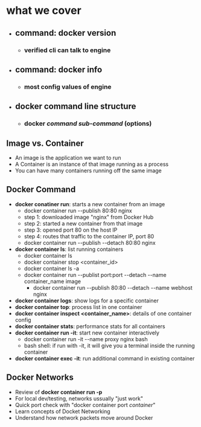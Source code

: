 # **what we cover**
- ## command: **docker version**
    - ### verified cli can talk to engine
- ## command: **docker info**
    - ### most config values of engine
- ## docker command line structure
    - ### **docker *command* *sub-command* (options)**

## Image vs. Container
- An image is the application we want to run
- A Container is an instance of that image running as a process
- You can have many containers running off the same image

## Docker Command
- **docker  conatiner run**: starts a new container from an image
    - docker container run --publish 80:80 nginx
    - step 1: downloaded image "nginx" from Docker Hub
    - step 2: started a new container from that image
    - step 3: opened port 80 on the host IP
    - step 4: routes that traffic to the container IP, port 80
    - docker container run --publish --detach 80:80 nginx
- **docker  container ls**: list running containers
    - docker container ls
    - docker container stop <container_id>
    - docker container ls -a
    - docker container run --publist port:port --detach --name container_name image
        -  docker container run --publish 80:80 --detach --name webhost nginx
- **docker container logs**: show logs for a specific container
- **docker container top**: process list in one container
- **docker container inspect <container_name>**: details of one container config
- **docker container stats**: performance stats for all containers
- **docker container run -it**: start new container interactively
    - docker container run -it --name proxy nginx bash
    - bash shell: if run with -it, it will give you a terminal inside the running container
- **docker container exec -it**: run additional command in existing container

## Docker Networks
- Review of **docker container run -p**
- For local dev/testing, networks ussually "just work"
- Quick port check with "docker container port *container*"
- Learn concepts of Docket Networking
- Understand how network packets move around Docker